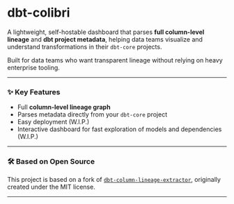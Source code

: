 # dbt-colibri

A lightweight, self-hostable dashboard that parses **full column-level lineage** and **dbt project metadata**, helping data teams visualize and understand transformations in their `dbt-core` projects.

Built for data teams who want transparent lineage without relying on heavy enterprise tooling.

---

### ✨ Key Features
- Full **column-level lineage graph**
- Parses metadata directly from your `dbt-core` project
- Easy deployment (W.I.P.)
- Interactive dashboard for fast exploration of models and dependencies (W.I.P.)

---

### 🛠️ Based on Open Source

This project is based on a fork of [`dbt-column-lineage-extractor`](https://github.com/canva-public/dbt-column-lineage-extractor), originally created under the MIT license.

---

